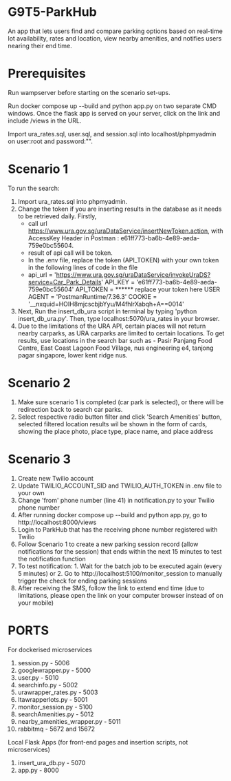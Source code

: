 # G9T5-ParkHub
An app that lets users find and compare parking options based on real-time lot availability, rates and location, view nearby amenities, and notifies users nearing their end time.

# Prerequisites

Run wampserver before starting on the scenario set-ups.

Run docker compose up --build and python app.py on two separate CMD windows. Once the flask app is served on your server, click on the link and include /views in the URL.

Import ura_rates.sql, user.sql, and session.sql into localhost/phpmyadmin on user:root and password:"".

# Scenario 1
To run the search:
1. Import ura_rates.sql into phpmyadmin.
2. Change the token if you are inserting results in the database as it needs to be retrieved daily. Firstly,
   - call url https://www.ura.gov.sg/uraDataService/insertNewToken.action, with
     AccessKey Header in Postman : e61ff773-ba6b-4e89-aeda-759e0bc55604.
    - result of api call will be token.
    - In the .env file, replace the token (API_TOKEN) with your own token in the following lines of code in the file
    - api_url = 'https://www.ura.gov.sg/uraDataService/invokeUraDS?service=Car_Park_Details'
API_KEY = 'e61ff773-ba6b-4e89-aeda-759e0bc55604'
API_TOKEN = ****** replace your token here
USER AGENT = 'PostmanRuntime/7.36.3'
COOKIE = '__nxquid=HOIH8mjcscbjbYyu/M4fhlrXabqh+A==0014'
3. Next, Run the insert_db_ura script in terminal by typing 'python insert_db_ura.py'. Then, type localhost:5070/ura_rates in your browser. 
4. Due to the limitations of the URA API, certain places will not return nearby carparks, as URA carparks are limited to certain locations. To get results, use locations in the search bar such as - Pasir Panjang Food Centre, East Coast Lagoon Food Village, nus engineering e4, tanjong pagar singapore, lower kent ridge nus.


# Scenario 2
1. Make sure scenario 1 is completed (car park is selected), or there will be redirection back to search car parks.
2. Select respective radio button filter and click 'Search Amenities' button, selected filtered location results wil be shown in the form of cards, showing the place photo, place type, place name, and place address
   
# Scenario 3
1. Create new Twilio account
2. Update TWILIO_ACCOUNT_SID and TWILIO_AUTH_TOKEN in .env file to your own
3. Change 'from' phone number (line 41) in notification.py to your Twilio phone number
4. After running docker compose up --build and python app.py, go to http://localhost:8000/views
5. Login to ParkHub that has the receiving phone number registered with Twilio
6. Follow Scenario 1 to create a new parking session record (allow notifications for the session) that ends within the next 15 minutes to test the notification function
7. To test notification: 1. Wait for the batch job to be executed again (every 5 minutes) or 2. Go to http://localhost:5100/monitor_session to manually trigger the check for ending parking sessions
8. After receiving the SMS, follow the link to extend end time (due to limitations, please open the link on your computer browser instead of on your mobile)

# PORTS
For dockerised microservices
1. session.py - 5006
2. googlewrapper.py - 5000
3. user.py - 5010
4. searchinfo.py - 5002
5. urawrapper_rates.py - 5003
6. ltawrapperlots.py  - 5001
7. monitor_session.py - 5100
8. searchAmenities.py - 5012
9. nearby_amenities_wrapper.py - 5011
10. rabbitmq - 5672 and 15672

Local Flask Apps (for front-end pages and insertion scripts, not microservices)
1. insert_ura_db.py - 5070
2. app.py - 8000
